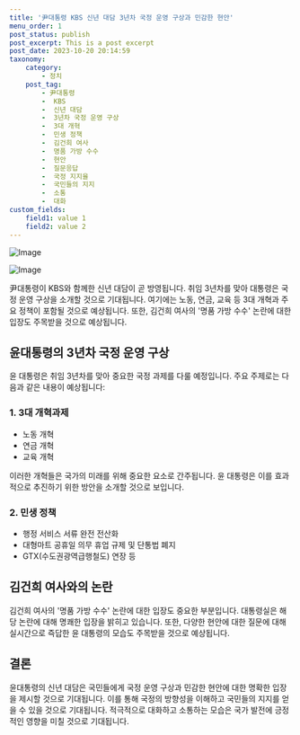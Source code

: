 ```yaml
---
title: '尹대통령 KBS 신년 대담 3년차 국정 운영 구상과 민감한 현안'
menu_order: 1
post_status: publish
post_excerpt: This is a post excerpt
post_date: 2023-10-20 20:14:59
taxonomy:
    category:
        - 정치
    post_tag:
        - 尹대통령
        -  KBS
        -  신년 대담
        -  3년차 국정 운영 구상
        -  3대 개혁
        -  민생 정책
        -  김건희 여사
        -  명품 가방 수수
        -  현안
        -  질문응답
        -  국정 지지율
        -  국민들의 지지
        -  소통
        -  대화
custom_fields:
    field1: value 1
    field2: value 2
---
```


![Image](https://imgnews.pstatic.net/image/079/2024/02/07/0003861482_002_20240207063207481.jpg?type=w647)

![Image](https://imgnews.pstatic.net/image/079/2024/02/07/0003861482_001_20240207063207453.jpg?type=w647)


尹대통령이 KBS와 함께한 신년 대담이 곧 방영됩니다. 취임 3년차를 맞아 대통령은 국정 운영 구상을 소개할 것으로 기대됩니다. 여기에는 노동, 연금, 교육 등 3대 개혁과 주요 정책이 포함될 것으로 예상됩니다. 또한, 김건희 여사의 '명품 가방 수수' 논란에 대한 입장도 주목받을 것으로 예상됩니다.

## 윤대통령의 3년차 국정 운영 구상
윤 대통령은 취임 3년차를 맞아 중요한 국정 과제를 다룰 예정입니다. 주요 주제로는 다음과 같은 내용이 예상됩니다:
### 1. 3대 개혁과제
- 노동 개혁
- 연금 개혁
- 교육 개혁

이러한 개혁들은 국가의 미래를 위해 중요한 요소로 간주됩니다. 윤 대통령은 이를 효과적으로 추진하기 위한 방안을 소개할 것으로 보입니다.

### 2. 민생 정책
- 행정 서비스 서류 완전 전산화
- 대형마트 공휴일 의무 휴업 규제 및 단통법 폐지
- GTX(수도권광역급행철도) 연장 등

## 김건희 여사와의 논란
김건희 여사의 '명품 가방 수수' 논란에 대한 입장도 중요한 부분입니다. 대통령실은 해당 논란에 대해 명쾌한 입장을 밝히고 있습니다. 또한, 다양한 현안에 대한 질문에 대해 실시간으로 즉답한 윤 대통령의 모습도 주목받을 것으로 예상됩니다.

## 결론
윤대통령의 신년 대담은 국민들에게 국정 운영 구상과 민감한 현안에 대한 명확한 입장을 제시할 것으로 기대됩니다. 이를 통해 국정의 방향성을 이해하고 국민들의 지지를 얻을 수 있을 것으로 기대됩니다. 적극적으로 대화하고 소통하는 모습은 국가 발전에 긍정적인 영향을 미칠 것으로 기대됩니다.
